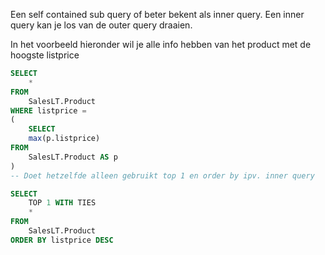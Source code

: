 
Een self contained sub query of beter bekent als inner query.
Een inner query kan je los van de outer query draaien. 

In het voorbeeld hieronder wil je alle info hebben van het product met de hoogste listprice
```sql
SELECT
    *
FROM
    SalesLT.Product
WHERE listprice =
(
    SELECT
    max(p.listprice)
FROM
    SalesLT.Product AS p
)
-- Doet hetzelfde alleen gebruikt top 1 en order by ipv. inner query

SELECT
    TOP 1 WITH TIES
    *
FROM
    SalesLT.Product
ORDER BY listprice DESC
```